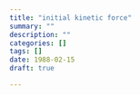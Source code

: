 ```yaml
---
title: "initial kinetic force"
summary: ""
description: ""
categories: []
tags: []
date: 1988-02-15
draft: true

---
```

